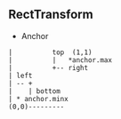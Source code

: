 ## RectTransform

* Anchor  
```
|          top  (1,1)
|          |   *anchor.max 
|          +-- right
| left                        
| -- +
|    | bottom
| * anchor.minx
(0,0)---------
```
